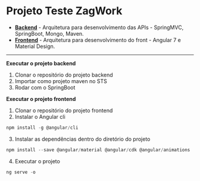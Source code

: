 # Projeto Teste ZagWork
- __[Backend](https://github.com/brandomcombr/zagwork/tree/master/project)__ - Arquitetura para desenvolvimento das APIs - SpringMVC, SpringBoot, Mongo, Maven.
- __[Frontend](https://github.com/brandomcombr/zagwork/tree/master/front)__ - Arquitetura para desenvolvimento do front - Angular 7 e Material Design.
---

__Executar o projeto backend__
1. Clonar o repositório do projeto backend
2. Importar como projeto maven no STS
3. Rodar com o SpringBoot

__Executar o projeto frontend__
1. Clonar o repositório do projeto frontend
2. Instalar o Angular cli
``` js
npm install -g @angular/cli
```
3. Instalar as dependências dentro do diretório do projeto
``` js
npm install --save @angular/material @angular/cdk @angular/animations
```
4. Executar o projeto
``` js
ng serve -o
```
